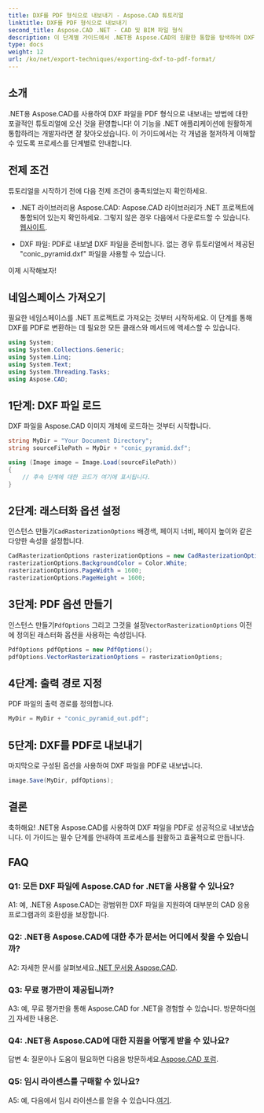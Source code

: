 ```yaml
---
title: DXF를 PDF 형식으로 내보내기 - Aspose.CAD 튜토리얼
linktitle: DXF를 PDF 형식으로 내보내기
second_title: Aspose.CAD .NET - CAD 및 BIM 파일 형식
description: 이 단계별 가이드에서 .NET용 Aspose.CAD의 원활한 통합을 탐색하여 DXF 파일을 PDF로 쉽게 내보낼 수 있습니다.
type: docs
weight: 12
url: /ko/net/export-techniques/exporting-dxf-to-pdf-format/
---
```

## 소개

.NET용 Aspose.CAD를 사용하여 DXF 파일을 PDF 형식으로 내보내는 방법에 대한 포괄적인 튜토리얼에 오신 것을 환영합니다! 이 기능을 .NET 애플리케이션에 원활하게 통합하려는 개발자라면 잘 찾아오셨습니다. 이 가이드에서는 각 개념을 철저하게 이해할 수 있도록 프로세스를 단계별로 안내합니다.

## 전제 조건

튜토리얼을 시작하기 전에 다음 전제 조건이 충족되었는지 확인하세요.

-  .NET 라이브러리용 Aspose.CAD: Aspose.CAD 라이브러리가 .NET 프로젝트에 통합되어 있는지 확인하세요. 그렇지 않은 경우 다음에서 다운로드할 수 있습니다.[웹사이트](https://releases.aspose.com/cad/net/).

- DXF 파일: PDF로 내보낼 DXF 파일을 준비합니다. 없는 경우 튜토리얼에서 제공된 "conic_pyramid.dxf" 파일을 사용할 수 있습니다.

이제 시작해보자!

## 네임스페이스 가져오기

필요한 네임스페이스를 .NET 프로젝트로 가져오는 것부터 시작하세요. 이 단계를 통해 DXF를 PDF로 변환하는 데 필요한 모든 클래스와 메서드에 액세스할 수 있습니다.

```csharp
using System;
using System.Collections.Generic;
using System.Linq;
using System.Text;
using System.Threading.Tasks;
using Aspose.CAD;
```

## 1단계: DXF 파일 로드

DXF 파일을 Aspose.CAD 이미지 개체에 로드하는 것부터 시작합니다.

```csharp
string MyDir = "Your Document Directory";
string sourceFilePath = MyDir + "conic_pyramid.dxf";

using (Image image = Image.Load(sourceFilePath))
{
    // 후속 단계에 대한 코드가 여기에 표시됩니다.
}
```

## 2단계: 래스터화 옵션 설정

 인스턴스 만들기`CadRasterizationOptions` 배경색, 페이지 너비, 페이지 높이와 같은 다양한 속성을 설정합니다.

```csharp
CadRasterizationOptions rasterizationOptions = new CadRasterizationOptions();
rasterizationOptions.BackgroundColor = Color.White;
rasterizationOptions.PageWidth = 1600;
rasterizationOptions.PageHeight = 1600;
```

## 3단계: PDF 옵션 만들기

 인스턴스 만들기`PdfOptions` 그리고 그것을 설정`VectorRasterizationOptions` 이전에 정의된 래스터화 옵션을 사용하는 속성입니다.

```csharp
PdfOptions pdfOptions = new PdfOptions();
pdfOptions.VectorRasterizationOptions = rasterizationOptions;
```

## 4단계: 출력 경로 지정

PDF 파일의 출력 경로를 정의합니다.

```csharp
MyDir = MyDir + "conic_pyramid_out.pdf";
```

## 5단계: DXF를 PDF로 내보내기

마지막으로 구성된 옵션을 사용하여 DXF 파일을 PDF로 내보냅니다.

```csharp
image.Save(MyDir, pdfOptions);
```

## 결론

축하해요! .NET용 Aspose.CAD를 사용하여 DXF 파일을 PDF로 성공적으로 내보냈습니다. 이 가이드는 필수 단계를 안내하여 프로세스를 원활하고 효율적으로 만듭니다.

## FAQ

### Q1: 모든 DXF 파일에 Aspose.CAD for .NET을 사용할 수 있나요?

A1: 예, .NET용 Aspose.CAD는 광범위한 DXF 파일을 지원하여 대부분의 CAD 응용 프로그램과의 호환성을 보장합니다.

### Q2: .NET용 Aspose.CAD에 대한 추가 문서는 어디에서 찾을 수 있습니까?

 A2: 자세한 문서를 살펴보세요.[.NET 문서용 Aspose.CAD](https://reference.aspose.com/cad/net/).

### Q3: 무료 평가판이 제공됩니까?

 A3: 예, 무료 평가판을 통해 Aspose.CAD for .NET을 경험할 수 있습니다. 방문하다[여기](https://releases.aspose.com/) 자세한 내용은.

### Q4: .NET용 Aspose.CAD에 대한 지원을 어떻게 받을 수 있나요?

답변 4: 질문이나 도움이 필요하면 다음을 방문하세요.[Aspose.CAD 포럼](https://forum.aspose.com/c/cad/19).

### Q5: 임시 라이센스를 구매할 수 있나요?

 A5: 예, 다음에서 임시 라이센스를 얻을 수 있습니다.[여기](https://purchase.aspose.com/temporary-license/).